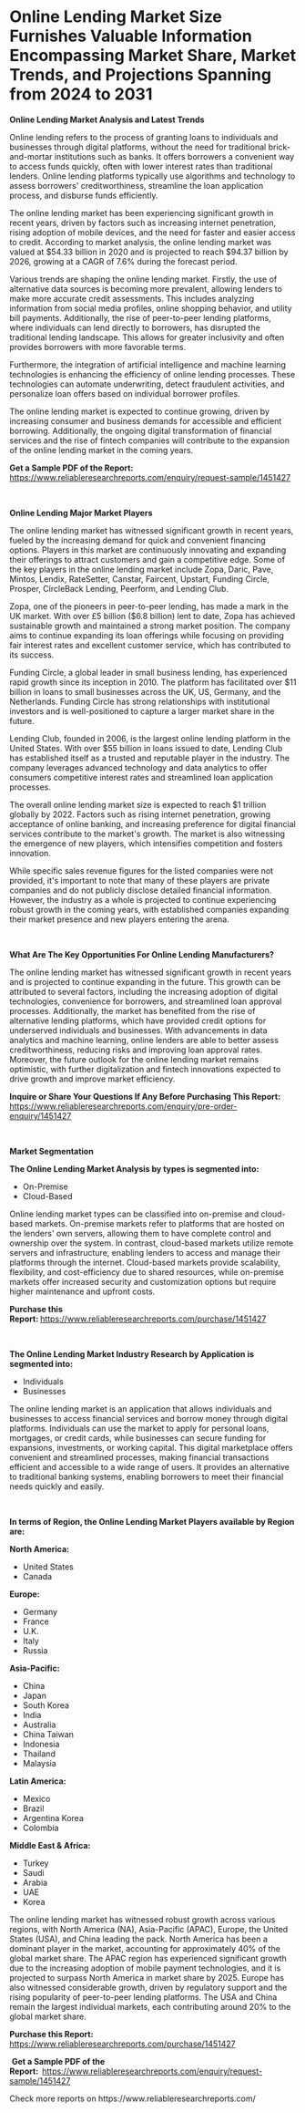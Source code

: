<p><h1>Online Lending Market Size Furnishes Valuable Information Encompassing Market Share, Market Trends, and Projections Spanning from 2024 to 2031</h1></p><p><strong>Online Lending Market Analysis and Latest Trends</strong></p>
<p><p>Online lending refers to the process of granting loans to individuals and businesses through digital platforms, without the need for traditional brick-and-mortar institutions such as banks. It offers borrowers a convenient way to access funds quickly, often with lower interest rates than traditional lenders. Online lending platforms typically use algorithms and technology to assess borrowers' creditworthiness, streamline the loan application process, and disburse funds efficiently.</p><p>The online lending market has been experiencing significant growth in recent years, driven by factors such as increasing internet penetration, rising adoption of mobile devices, and the need for faster and easier access to credit. According to market analysis, the online lending market was valued at $54.33 billion in 2020 and is projected to reach $94.37 billion by 2026, growing at a CAGR of 7.6% during the forecast period.</p><p>Various trends are shaping the online lending market. Firstly, the use of alternative data sources is becoming more prevalent, allowing lenders to make more accurate credit assessments. This includes analyzing information from social media profiles, online shopping behavior, and utility bill payments. Additionally, the rise of peer-to-peer lending platforms, where individuals can lend directly to borrowers, has disrupted the traditional lending landscape. This allows for greater inclusivity and often provides borrowers with more favorable terms.</p><p>Furthermore, the integration of artificial intelligence and machine learning technologies is enhancing the efficiency of online lending processes. These technologies can automate underwriting, detect fraudulent activities, and personalize loan offers based on individual borrower profiles.</p><p>The online lending market is expected to continue growing, driven by increasing consumer and business demands for accessible and efficient borrowing. Additionally, the ongoing digital transformation of financial services and the rise of fintech companies will contribute to the expansion of the online lending market in the coming years.</p></p>
<p><strong>Get a Sample PDF of the Report:&nbsp;</strong> <a href="https://www.reliableresearchreports.com/enquiry/request-sample/1451427">https://www.reliableresearchreports.com/enquiry/request-sample/1451427</a></p>
<p>&nbsp;</p>
<p><strong>Online Lending Major Market Players</strong></p>
<p><p>The online lending market has witnessed significant growth in recent years, fueled by the increasing demand for quick and convenient financing options. Players in this market are continuously innovating and expanding their offerings to attract customers and gain a competitive edge. Some of the key players in the online lending market include Zopa, Daric, Pave, Mintos, Lendix, RateSetter, Canstar, Faircent, Upstart, Funding Circle, Prosper, CircleBack Lending, Peerform, and Lending Club.</p><p>Zopa, one of the pioneers in peer-to-peer lending, has made a mark in the UK market. With over £5 billion ($6.8 billion) lent to date, Zopa has achieved sustainable growth and maintained a strong market position. The company aims to continue expanding its loan offerings while focusing on providing fair interest rates and excellent customer service, which has contributed to its success.</p><p>Funding Circle, a global leader in small business lending, has experienced rapid growth since its inception in 2010. The platform has facilitated over $11 billion in loans to small businesses across the UK, US, Germany, and the Netherlands. Funding Circle has strong relationships with institutional investors and is well-positioned to capture a larger market share in the future.</p><p>Lending Club, founded in 2006, is the largest online lending platform in the United States. With over $55 billion in loans issued to date, Lending Club has established itself as a trusted and reputable player in the industry. The company leverages advanced technology and data analytics to offer consumers competitive interest rates and streamlined loan application processes.</p><p>The overall online lending market size is expected to reach $1 trillion globally by 2022. Factors such as rising internet penetration, growing acceptance of online banking, and increasing preference for digital financial services contribute to the market's growth. The market is also witnessing the emergence of new players, which intensifies competition and fosters innovation.</p><p>While specific sales revenue figures for the listed companies were not provided, it's important to note that many of these players are private companies and do not publicly disclose detailed financial information. However, the industry as a whole is projected to continue experiencing robust growth in the coming years, with established companies expanding their market presence and new players entering the arena.</p></p>
<p>&nbsp;</p>
<p><strong>What Are The Key Opportunities For Online Lending Manufacturers?</strong></p>
<p><p>The online lending market has witnessed significant growth in recent years and is projected to continue expanding in the future. This growth can be attributed to several factors, including the increasing adoption of digital technologies, convenience for borrowers, and streamlined loan approval processes. Additionally, the market has benefited from the rise of alternative lending platforms, which have provided credit options for underserved individuals and businesses. With advancements in data analytics and machine learning, online lenders are able to better assess creditworthiness, reducing risks and improving loan approval rates. Moreover, the future outlook for the online lending market remains optimistic, with further digitalization and fintech innovations expected to drive growth and improve market efficiency.</p></p>
<p><strong>Inquire or Share Your Questions If Any Before Purchasing This Report:</strong> <a href="https://www.reliableresearchreports.com/enquiry/pre-order-enquiry/1451427">https://www.reliableresearchreports.com/enquiry/pre-order-enquiry/1451427</a></p>
<p>&nbsp;</p>
<p><strong>Market Segmentation</strong></p>
<p><strong>The Online Lending Market Analysis by types is segmented into:</strong></p>
<p><ul><li>On-Premise</li><li>Cloud-Based</li></ul></p>
<p><p>Online lending market types can be classified into on-premise and cloud-based markets. On-premise markets refer to platforms that are hosted on the lenders' own servers, allowing them to have complete control and ownership over the system. In contrast, cloud-based markets utilize remote servers and infrastructure, enabling lenders to access and manage their platforms through the internet. Cloud-based markets provide scalability, flexibility, and cost-efficiency due to shared resources, while on-premise markets offer increased security and customization options but require higher maintenance and upfront costs.</p></p>
<p><strong>Purchase this Report:&nbsp;</strong><a href="https://www.reliableresearchreports.com/purchase/1451427">https://www.reliableresearchreports.com/purchase/1451427</a></p>
<p>&nbsp;</p>
<p><strong>The Online Lending Market Industry Research by Application is segmented into:</strong></p>
<p><ul><li>Individuals</li><li>Businesses</li></ul></p>
<p><p>The online lending market is an application that allows individuals and businesses to access financial services and borrow money through digital platforms. Individuals can use the market to apply for personal loans, mortgages, or credit cards, while businesses can secure funding for expansions, investments, or working capital. This digital marketplace offers convenient and streamlined processes, making financial transactions efficient and accessible to a wide range of users. It provides an alternative to traditional banking systems, enabling borrowers to meet their financial needs quickly and easily.</p></p>
<p>&nbsp;</p>
<p><strong>In terms of Region, the Online Lending Market Players available by Region are:</strong></p>
<p>
    <p> <strong> North America: </strong>
        <ul>
            <li>United States</li>
            <li>Canada</li>
        </ul>
        </p> 
    <p> <strong> Europe: </strong>
        <ul>
            <li>Germany</li>
            <li>France</li>
            <li>U.K.</li>
            <li>Italy</li>
            <li>Russia</li>
        </ul>
        </p> 
    <p> <strong> Asia-Pacific: </strong>
        <ul>
            <li>China</li>
            <li>Japan</li>
            <li>South Korea</li>
            <li>India</li>
            <li>Australia</li>
            <li>China Taiwan</li>
            <li>Indonesia</li>
            <li>Thailand</li>
            <li>Malaysia</li>
        </ul>
        </p> 
    <p> <strong> Latin America: </strong>
        <ul>
            <li>Mexico</li>
            <li>Brazil</li>
            <li>Argentina Korea</li>
            <li>Colombia</li>
        </ul>
        </p> 
    <p> <strong> Middle East & Africa: </strong>
        <ul>
            <li>Turkey</li>
            <li>Saudi</li>
            <li>Arabia</li>
            <li>UAE</li>
            <li>Korea</li>
        </ul>
    </p>
    </p>
<p><p>The online lending market has witnessed robust growth across various regions, with North America (NA), Asia-Pacific (APAC), Europe, the United States (USA), and China leading the pack. North America has been a dominant player in the market, accounting for approximately 40% of the global market share. The APAC region has experienced significant growth due to the increasing adoption of mobile payment technologies, and it is projected to surpass North America in market share by 2025. Europe has also witnessed considerable growth, driven by regulatory support and the rising popularity of peer-to-peer lending platforms. The USA and China remain the largest individual markets, each contributing around 20% to the global market share.</p></p>
<p><strong>Purchase this Report: </strong><a href="https://www.reliableresearchreports.com/purchase/1451427">https://www.reliableresearchreports.com/purchase/1451427</a></p>
<p>&nbsp;<strong>Get a Sample PDF of the Report:&nbsp;&nbsp;</strong><a href="https://www.reliableresearchreports.com/enquiry/request-sample/1451427">https://www.reliableresearchreports.com/enquiry/request-sample/1451427</a></p>
<p><strong></strong></p>
<p>Check more reports on https://www.reliableresearchreports.com/</p>